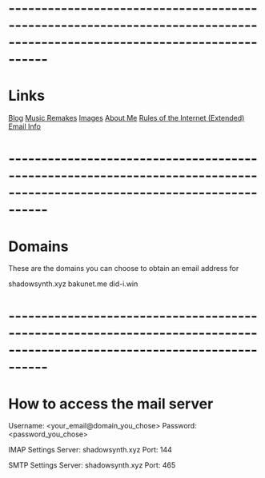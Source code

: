 # **------------------------------------------------------------------------------------------------------------------------**
# **Links**
[Blog](https://bakunet.me)
[Music Remakes](https://bakunet.me/music.html)
[Images](https://bakunet.me/images.html)
[About Me](https://bakunet.me/about.html)
[Rules of the Internet (Extended)](https://bakunet.me/internet.html)
[Email Info](https://bakunet.me/email_info.html)

# **------------------------------------------------------------------------------------------------------------------------**

# **Domains**

These are the domains you can choose to obtain an email address for

shadowsynth.xyz
bakunet.me
did-i.win
# **------------------------------------------------------------------------------------------------------------------------**


# **How to access the mail server**

Username: <your_email@domain_you_chose>
Password: <password_you_chose>

IMAP Settings
Server: shadowsynth.xyz
Port: 144

SMTP Settings
Server: shadowsynth.xyz
Port: 465
